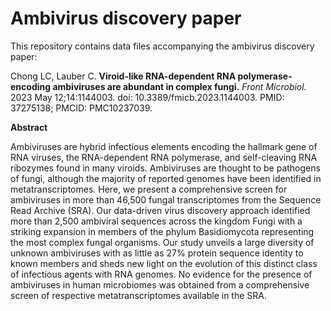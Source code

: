 # Ambivirus discovery paper

This repository contains data files accompanying the ambivirus discovery paper:

Chong LC, Lauber C. **Viroid-like RNA-dependent RNA polymerase-encoding ambiviruses are abundant in complex fungi.** *Front Microbiol.* 2023 May 12;14:1144003. doi: 10.3389/fmicb.2023.1144003. PMID: 37275138; PMCID: PMC10237039.

**Abstract**

Ambiviruses are hybrid infectious elements encoding the hallmark gene of RNA viruses, the RNA-dependent RNA polymerase, and self-cleaving RNA ribozymes found in many viroids. Ambiviruses are thought to be pathogens of fungi, although the majority of reported genomes have been identified in metatranscriptomes. Here, we present a comprehensive screen for ambiviruses in more than 46,500 fungal transcriptomes from the Sequence Read Archive (SRA). Our data-driven virus discovery approach identified more than 2,500 ambiviral sequences across the kingdom Fungi with a striking expansion in members of the phylum Basidiomycota representing the most complex fungal organisms. Our study unveils a large diversity of unknown ambiviruses with as little as 27% protein sequence identity to known members and sheds new light on the evolution of this distinct class of infectious agents with RNA genomes. No evidence for the presence of ambiviruses in human microbiomes was obtained from a comprehensive screen of respective metatranscriptomes available in the SRA. 

